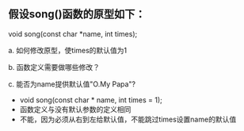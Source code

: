 ## 假设song()函数的原型如下：
void song(const char *name, int times);

a. 如何修改原型，使times的默认值为1

b. 函数定义需要做哪些修改？

c. 能否为name提供默认值"O.My Papa"?

- void song(const char * name, int times = 1);
- 函数定义与没有默认参数的定义相同
- 不能，因为必须从右到左给默认值，不能跳过times设置name的默认值